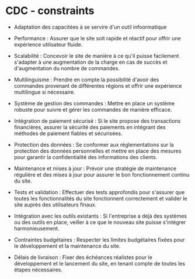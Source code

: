 # CDC - constraints

- Adaptation des capacitées à se servire d'un outil infoormatique

- Performance : Assurer que le site soit rapide et réactif pour offrir une expérience utilisateur fluide.

- Scalabilité : Concevoir le site de manière à ce qu'il puisse facilement s'adapter à une augmentation de la charge en cas de succès et d'augmentation du nombre de commandes.

- Multilinguisme : Prendre en compte la possibilité d'avoir des commandes provenant de différentes régions et offrir une expérience multilingue si nécessaire.

- Système de gestion des commandes : Mettre en place un système robuste pour suivre et gérer les commandes de manière efficace.

- Intégration de paiement sécurisé : Si le site propose des transactions financières, assurer la sécurité des paiements en intégrant des méthodes de paiement fiables et sécurisées.

- Protection des données : Se conformer aux réglementations sur la protection des données personnelles et mettre en place des mesures pour garantir la confidentialité des informations des clients.

- Maintenance et mises à jour : Prévoir une stratégie de maintenance régulière et des mises à jour pour assurer le bon fonctionnement continu du site.

- Tests et validation : Effectuer des tests approfondis pour s'assurer que toutes les fonctionnalités du site fonctionnent correctement et valider le site auprès des utilisateurs finaux.

- Intégration avec les outils existants : Si l'entreprise a déjà des systèmes ou des outils en place, veiller à ce que le nouveau site puisse s'intégrer harmonieusement.

- Contraintes budgétaires : Respecter les limites budgétaires fixées pour le développement et la maintenance du site.

- Délais de livraison : Fixer des échéances réalistes pour le développement et le lancement du site, en tenant compte de toutes les étapes nécessaires.
